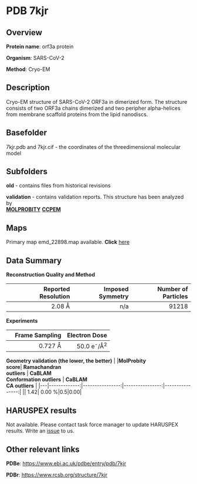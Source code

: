 # PDB 7kjr

## Overview

**Protein name**: orf3a protein

**Organism**: SARS-CoV-2

**Method**: Cryo-EM

## Description

Cryo-EM structure of SARS-CoV-2 ORF3a in dimerized form. The structure consists of two ORF3a chains dimerized and two peripher alpha-helices from membrane scaffold proteins from the lipid nanodiscs.

## Basefolder

7kjr.pdb and 7kjr.cif - the coordinates of the threedimensional molecular model

## Subfolders



**old** - contains files from historical revisions

**validation** - contains validation reports. This structure has been analyzed by <br>  [**MOLPROBITY**](https://github.com/thorn-lab/coronavirus_structural_task_force/tree/master/pdb/orf3a_protein/SARS-CoV-2/7kjr/validation/molprobity)   [**CCPEM**](https://github.com/thorn-lab/coronavirus_structural_task_force/tree/master/pdb/orf3a_protein/SARS-CoV-2/7kjr/validation/ccpem-validation) 



## Maps

Primary map emd_22898.map available. **Click** [here](http://ftp.wwpdb.org/pub/emdb/structures/EMD-22898/map/) 

## Data Summary
**Reconstruction Quality and Method**

|   | Reported Resolution | Imposed Symmetry | Number of Particles |
|---|-------------:|----------------:|--------------:|
|   |2.08 Å|n/a|91218|

**Experiments**

|   | Frame Sampling | Electron Dose |
|---|-------------:|----------------:|
|   |0.727 Å|50.0 e<sup>-</sup>/Å<sup>2</sup>|

**Geometry validation (the lower, the better)**
|   |**MolProbity<br>score**| **Ramachandran<br>outliers** | **CaBLAM<br>Conformation outliers** | **CaBLAM<br>CA outliers** |
|---|-------------:|----------------:|----------------:|----------------:|
||  1.42|  0.00 %|0.5|0.00|

## HARUSPEX results

Not available. Please contact task force manager to update HARUSPEX results. Write an [issue](https://github.com/thorn-lab/coronavirus_structural_task_force/issues) to us.

## Other relevant links 
**PDBe**:  https://www.ebi.ac.uk/pdbe/entry/pdb/7kjr
 
**PDBr**: https://www.rcsb.org/structure/7kjr 
